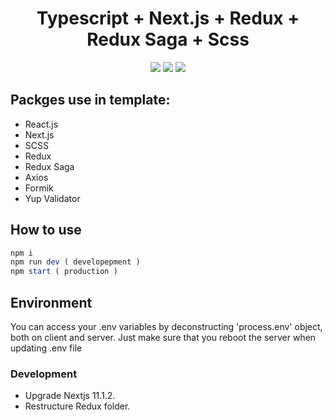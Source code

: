 <h1 align="center">Typescript + Next.js + Redux + Redux Saga + Scss</h1>

<p align="center">
  <a href="https://nextjs.org/" target="_blank"><img src="https://img.shields.io/badge/Next.js-v9.3.5-blueviolet.svg"></a>
  <a href="https://reactjs.org/" target="_blank"><img src="https://img.shields.io/badge/React-v16.13.1-%238DD6F9.svg?logo=React"></a>
  <a href="https://github.com/codica2" target="_blank"><img src="https://img.shields.io/badge/licence-MIT-green.svg" /></a>
</p>

## Packges use in template:

- React.js
- Next.js
- SCSS
- Redux
- Redux Saga
- Axios
- Formik
- Yup Validator

## How to use

```javascript
npm i
npm run dev ( developepment )
npm start ( production )
```

## Environment

You can access your .env variables by deconstructing 'process.env' object, both on client and server.
Just make sure that you reboot the server when updating .env file

### Development

- Upgrade Nextjs 11.1.2.
- Restructure Redux folder.

